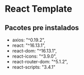# React Template

## Pacotes pre instalados

- axios: "^0.19.2",
- react: "^16.13.1",
- react-dom: "^16.13.1",
- react-icons: "^3.9.0",
- react-router-dom: "^5.1.2",
- react-scripts: "3.4.1"
